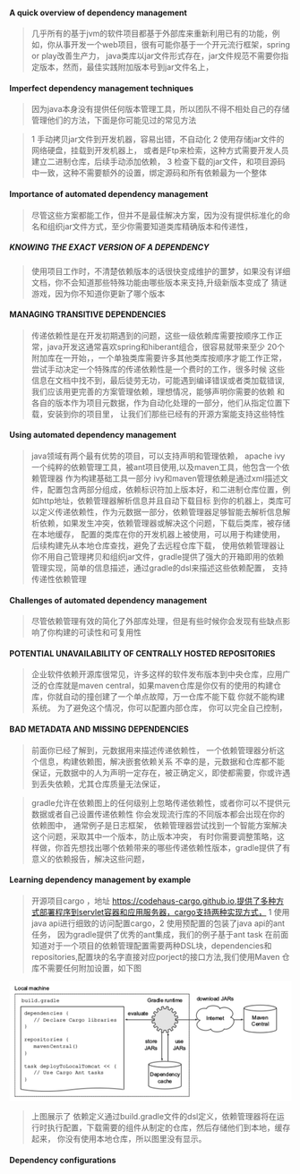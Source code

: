 #### A quick overview of dependency management

> 几乎所有的基于jvm的软件项目都基于外部库来重新利用已有的功能，例如，你从事开发一个web项目，很有可能你基于一个开元流行框架，spring
> or play改善生产力， java类库以jar文件形式存在，jar文件规范不需要你指定版本，然而，最佳实践附加版本号到jar文件名上，


#### Imperfect dependency management techniques

>因为java本身没有提供任何版本管理工具，所以团队不得不相处自己的存储管理他们的方法，下面是你可能见过的常见方法

> 1 手动拷贝jar文件到开发机器，容易出错，不自动化
> 2 使用存储jar文件的网络硬盘，挂载到开发机器上， 或者是Ftp来检索，这种方式需要开发人员建立二进制仓库，后续手动添加依赖，
> 3 检查下载的jar文件，和项目源码中一致，这种不需要额外的设置，绑定源码和所有依赖最为一个整体

#### Importance of automated dependency management

> 尽管这些方案都能工作，但并不是最佳解决方案，因为没有提供标准化的命名和组织jar文件方式，至少你需要知道类库精确版本和传递性，

##### KNOWING THE EXACT VERSION OF A DEPENDENCY

> 使用项目工作时，不清楚依赖版本的话很快变成维护的噩梦，如果没有详细文档，你不会知道那些特殊功能由哪些版本来支持,升级新版本变成了
> 猜谜游戏，因为你不知道你更新了哪个版本

#### MANAGING TRANSITIVE DEPENDENCIES

> 传递依赖性是在开发初期遇到的问题，这些一级依赖库需要按顺序工作正常，java开发这通常喜欢spring和hiberant组合，很容易就带来至少
> 20个附加库在一开始，，一个单独类库需要许多其他类库按顺序才能工作正常， 尝试手动决定一个特殊库的传递依赖性是一个费时的工作，很多时候
> 这些信息在文档中找不到，最后徒劳无功，可能遇到编译错误或者类加载错误,我们应该用更完善的方案管理依赖，理想情况，能够声明你需要的依赖
> 和各自的版本作为项目元数据，作为自动化处理的一部分，他们从指定位置下载，安装到你的项目里， 让我们们那些已经有的开源方案能支持这些特性


#### Using automated dependency management

> java领域有两个最有优势的项目，可以支持声明和管理依赖， apache ivy 一个纯粹的依赖管理工具，被ant项目使用,以及maven工具，他包含一个依赖管理器
> 作为构建基础工具一部分
> ivy和maven管理依赖是通过xml描述文件，配置包含两部分组成，依赖标识符加上版本好，和二进制仓库位置，例如http地址，依赖管理器解析信息并且自动下载目标
> 到你的机器上，类库可以定义传递依赖性，作为元数据一部分，依赖管理器足够智能去解析信息解析依赖，如果发生冲突，依赖管理器或解决这个问题，下载后类库，被存储
> 在本地缓存， 配置的类库在你的开发机器上被使用，可以用于构建使用，后续构建先从本地仓库查找，避免了去远程仓库下载，
> 使用依赖管理器让你不用自己管理拷贝和组织jar文件，gradle提供了强大的开箱即用的依赖管理实现，简单的信息描述，通过gradle的dsl来描述这些依赖配置，
> 支持传递性依赖管理


#### Challenges of automated dependency management

> 尽管依赖管理有效的简化了外部库处理，但是有些时候你会发现有些缺点影响了你构建的可读性和可复用性

#### POTENTIAL UNAVAILABILITY OF CENTRALLY HOSTED REPOSITORIES

> 企业软件依赖开源库很常见，许多这样的软件发布版本到中央仓库，应用广泛的仓库就是maven central，如果maven仓库是你仅有的使用的构建仓库，你就自动的撞创建了一个单点故障，万一仓库不能下载
> 你就不能构建系统。
> 为了避免这个情况，你可以配置内部仓库， 你可以完全自己控制，

#### BAD METADATA AND MISSING DEPENDENCIES

> 前面你已经了解到，元数据用来描述传递依赖性， 一个依赖管理器分析这个信息，构建依赖图，解决嵌套依赖关系
> 不幸的是，元数据和仓库都不能保证，元数据中的人为声明一定存在，被正确定义，即使都需要，你或许遇到丢失依赖，尤其仓库质量无法保证，

> gradle允许在依赖图上的任何级别上忽略传递依赖性，或者你可以不提供元数据或者自己设置传递依赖性
> 你会发现流行库的不同版本都会出现在你的依赖图中， 通常例子是日志框架， 依赖管理器尝试找到一个智能方案解决这个问题，采取其中一个版本，防止版本冲突， 
>有时你需要调整策略，这样做，你首先想找出哪个依赖带来的哪些传递依赖性版本，gradle提供了有意义的依赖报告，解决这些问题，

#### Learning dependency management by example

> 开源项目cargo ，地址 https://codehaus-cargo.github.io,提供了多种方式部署程序到servlet容器和应用服务器，cargo支持两种实现方式，
> 1 使用java api进行细致的访问配置cargo，2 使用预配置的包装了java api的ant任务， 因为gradle提供了优秀的ant集成，我们的例子基于ant task
> 在前面知道对于一个项目的依赖管理配置需要两种DSL块，dependencies和repositories,配置块的名字直接对应porject的接口方法,我们使用Maven
> 仓库不需要任何附加设置，如下图

![](b9.png)

> 上图展示了 依赖定义通过build.gradle文件的dsl定义，依赖管理器将在运行时执行配置，下载需要的组件从制定的仓库，然后存储他们到本地，缓存起来，
> 你没有使用本地仓库，所以图里没有显示。


#### Dependency configurations
